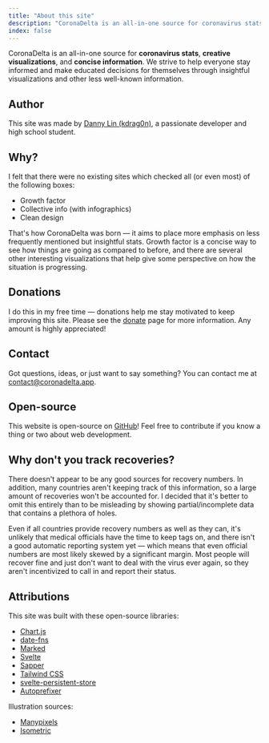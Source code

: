 ```yaml
---
title: "About this site"
description: "CoronaDelta is an all-in-one source for coronavirus stats, creative visualizations, and concise information. Made with ❤️ by kdrag0n."
index: false
---
```


CoronaDelta is an all-in-one source for **coronavirus stats**, **creative visualizations**, and **concise information**. We strive to help everyone stay informed and make educated decisions for themselves through insightful visualizations and other less well-known information.

## Author

This site was made by [Danny Lin (kdrag0n)](https://kdrag0n.dev/), a passionate developer and high school student.

## Why?

I felt that there were no existing sites which checked all (or even most) of the following boxes:

- Growth factor
- Collective info (with infographics)
- Clean design

That's how CoronaDelta was born — it aims to place more emphasis on less frequently mentioned but insightful stats. Growth factor is a concise way to see how things are going as compared to before, and there are several other interesting visualizations that help give some perspective on how the situation is progressing.

## Donations

I do this in my free time — donations help me stay motivated to keep improving this site. Please see the [donate](donate) page for more information. Any amount is highly appreciated!

## Contact

Got questions, ideas, or just want to say something? You can contact me at [contact@coronadelta.app](mailto:contact@coronadelta.app).

## Open-source

This website is open-source on [GitHub](https://github.com/kdrag0n/coronadelta)! Feel free to contribute if you know a thing or two about web development.

## Why don't you track recoveries?

There doesn't appear to be any good sources for recovery numbers. In addition, many countries aren't keeping track of this information, so a large amount of recoveries won't be accounted for. I decided that it's better to omit this entirely than to be misleading by showing partial/incomplete data that contains a plethora of holes.

Even if all countries provide recovery numbers as well as they can, it's unlikely that medical officials have the time to keep tags on, and there isn't a good automatic reporting system yet — which means that even official numbers are most likely skewed by a significant margin. Most people will recover fine and just don't want to deal with the virus ever again, so they aren't incentivized to call in and report their status.

## Attributions

This site was built with these open-source libraries:

- [Chart.js](https://www.chartjs.org/)
- [date-fns](https://date-fns.org/)
- [Marked](https://github.com/markedjs/marked)
- [Svelte](https://svelte.dev/)
- [Sapper](https://sapper.svelte.dev/)
- [Tailwind CSS](https://tailwindcss.com/)
- [svelte-persistent-store](https://github.com/andsala/svelte-persistent-store)
- [Autoprefixer](https://github.com/postcss/autoprefixer)

Illustration sources:

- [Manypixels](https://www.manypixels.co/)
- [Isometric](https://isometric.online/)
